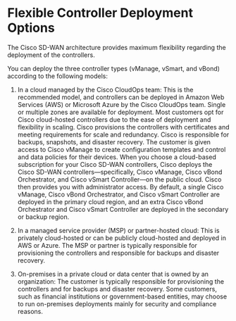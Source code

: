 # Flexible Controller Deployment Options

The Cisco SD-WAN architecture provides maximum flexibility regarding the deployment of the controllers.

You can deploy the three controller types (vManage, vSmart, and vBond) according to the following models:

1. In a cloud managed by the Cisco CloudOps team: This is the recommended model, and controllers can be deployed in Amazon Web Services (AWS) or Microsoft Azure by the Cisco CloudOps team. Single or multiple zones are available for deployment. Most customers opt for Cisco cloud-hosted controllers due to the ease of deployment and flexibility in scaling. Cisco provisions the controllers with certificates and meeting requirements for scale and redundancy. Cisco is responsible for backups, snapshots, and disaster recovery. The customer is given access to Cisco vManage to create configuration templates and control and data policies for their devices. When you choose a cloud-based subscription for your Cisco SD-WAN controllers, Cisco deploys the Cisco SD-WAN controllers—specifically, Cisco vManage, Cisco vBond Orchestrator, and Cisco vSmart Controller—on the public cloud. Cisco then provides you with administrator access. By default, a single Cisco vManage, Cisco vBond Orchestrator, and Cisco vSmart Controller are deployed in the primary cloud region, and an extra Cisco vBond Orchestrator and Cisco vSmart Controller are deployed in the secondary or backup region.

2. In a managed service provider (MSP) or partner-hosted cloud: This is privately cloud-hosted or can be publicly cloud-hosted and deployed in AWS or Azure. The MSP or partner is typically responsible for provisioning the controllers and responsible for backups and disaster recovery.

3. On-premises in a private cloud or data center that is owned by an organization: The customer is typically responsible for provisioning the controllers and for backups and disaster recovery. Some customers, such as financial institutions or government-based entities, may choose to run on-premises deployments mainly for security and compliance reasons.

